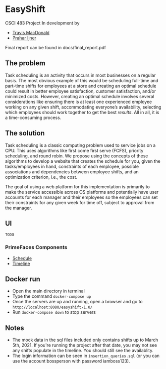# EasyShift

CSCI 483 Project
In development by 
- [Travis MacDonald](https://github.com/travismacdonald)
- [Prahar Ijner](https://github.com/pijner)

Final report can be found in docs/final_report.pdf

## The problem 
Task scheduling is an activity that occurs in most businesses on a regular basis. The most obvious example of this would be scheduling full-time and part-time shifts for employees at a store and creating an optimal schedule could result in better employee satisfaction, customer satisfaction, and/or minimized costs. However, creating an optimal schedule involves several considerations like ensuring there is at least one experienced employee working on any given shift, accommodating everyone’s availability, selecting which employees should work together to get the best *results*. All in all, it is a time-consuming process.

## The solution
Task scheduling is a classic computing problem used to service jobs on a CPU. This uses algorithms like first come first serve (FCFS), priority scheduling, and round robin. We propose using the concepts of these algorithms to develop a website that creates the schedule for you, given the tasks/employees in hand, constraints of each employee, possible associations and dependencies between employee shifts, and an optimization criterion, i.e., the cost.

The goal of using a web platform for this implementation is primarily to make the service accessible across OS platforms and potentially have user accounts for each manager and their employees so the employees can set their constraints for any given week for time off, subject to approval from the manager.

## UI

`TODO`

### PrimeFaces Components

- [Schedule](https://www.primefaces.org/showcase/ui/data/schedule/basic.xhtml?jfwid=a3fe3)
- [Timeline](https://www.primefaces.org/showcase/ui/data/timeline/allEvents.xhtml?jfwid=a3fe3)

## Docker run
- Open the main directory in terminal
- Type the command `docker-compose up`
- Once the servers are up and running, open a browser and go to [`http://localhost:8080/easyshift-1.0/`](http://localhost:8080/easyshift-1.0/)
- Run `docker-compose down` to stop servers

## Notes
- The mock data in the sql files included only contains shifts up to March 5th, 2021. If you're running the project after that date, you may not see any shifts populate in the timeline. You should still see the availablity.
- The login information can be seen in `insertion_queries.sql` (or you can use the account bossperson with password iamboss123).
